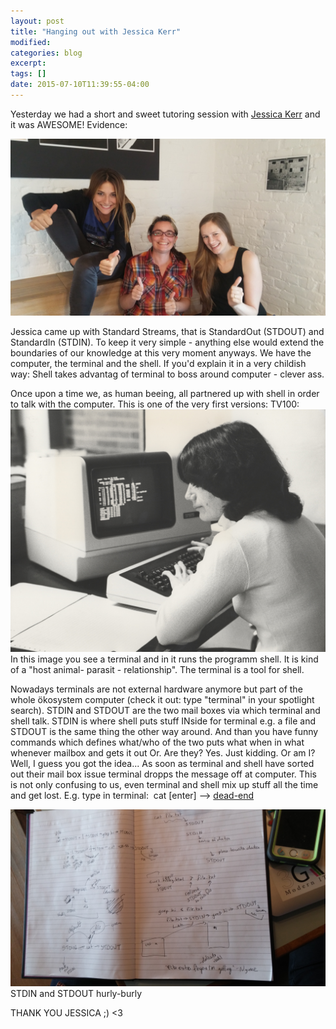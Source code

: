```yaml
---
layout: post
title: "Hanging out with Jessica Kerr"
modified:
categories: blog
excerpt:
tags: []
date: 2015-07-10T11:39:55-04:00
---
```


Yesterday we had a short and sweet tutoring session with [Jessica Kerr](https://twitter.com/jessitron?lang=de) and it was AWESOME! Evidence:

![Hanging out](/images/JessicaKerr.jpg)

Jessica came up with Standard Streams, that is StandardOut (STDOUT) and StandardIn (STDIN). To keep it very simple - anything else would extend the boundaries of our knowledge at this very moment anyways.
We have the computer, the terminal and the shell. If you'd explain it in a very childish way: Shell takes advantag of terminal to boss around computer - clever ass. 

Once upon a time we, as human beeing, all partnered up with shell in order to talk with the computer. 
This is one of the very first versions: TV100:
![TV100](/images/TV100.jpg)
In this image you see a terminal and in it runs the programm shell. It is kind of a "host animal- parasit - relationship". The terminal is a tool for shell.

Nowadays terminals are not external hardware anymore but part of the whole ökosystem computer (check it out: type "terminal" in your spotlight search). 
STDIN and STDOUT are the two mail boxes via which terminal and shell talk. STDIN is where shell puts stuff INside for terminal e.g. a file and STDOUT is the same thing the other way around. And than you have funny commands which defines what/who of the two puts what when in what whenever mailbox and gets it out Or. Are they? Yes. Just kidding. Or am I? Well, I guess you got the idea... 
As soon as terminal and shell have sorted out their mail box issue terminal dropps the message off at computer. This is not only confusing to us, even terminal and shell mix up stuff all the time and get lost. E.g. type in terminal:  cat [enter] --> [dead-end](http://28.media.tumblr.com/tumblr_kx9q1aiyd11qzobxio1_r1_500.gif)

![STDINOUT](/images/STDOUTIN.jpg)
STDIN and STDOUT hurly-burly


THANK YOU JESSICA ;) <3
